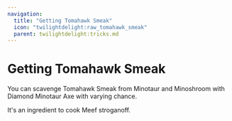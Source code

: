 ```yaml
---
navigation:
  title: "Getting Tomahawk Smeak"
  icon: "twilightdelight:raw_tomahawk_smeak"
  parent: twilightdelight:tricks.md
---
```


# Getting Tomahawk Smeak

You can scavenge Tomahawk Smeak from Minotaur and Minoshroom with Diamond Minotaur Axe with varying chance.

<ItemImage id="twilightdelight:raw_tomahawk_smeak" />

It's an ingredient to cook Meef stroganoff.

